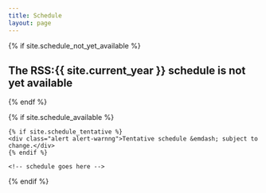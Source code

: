 ```yaml
---
title: Schedule
layout: page
---
```


{% if site.schedule_not_yet_available %}
<h2 class="center">The RSS:{{ site.current_year }} schedule is not yet available</h2>
{% endf %}

{% if site.schedule_available %}

    {% if site.schedule_tentative %}
    <div class="alert alert-warnng">Tentative schedule &emdash; subject to change.</div>
    {% endif %}

    <!-- schedule goes here -->
{% endif %}